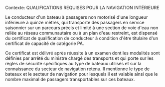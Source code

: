Contexte: QUALIFICATIONS REQUISES POUR LA NAVIGATION INTÉRIEURE

Le conducteur d'un bateau à passagers non motorisé d'une longueur inférieure à quinze mètres, qui transporte des passagers en service saisonnier sur un parcours précis et limité à une section de voie d'eau non reliée au réseau communautaire ou à un plan d'eau restreint, est dispensé du certificat de qualification de conducteur à condition d'être titulaire d'un certificat de capacité de catégorie PA.

Ce certificat est délivré après réussite à un examen dont les modalités sont définies par arrêté du ministre chargé des transports et qui porte sur les règles de sécurité spécifiques au type de bateaux utilisés et sur la connaissance du secteur de navigation retenu. Il mentionne le type de bateaux et le secteur de navigation pour lesquels il est valable ainsi que le nombre maximal de passagers transportables sur ces bateaux.